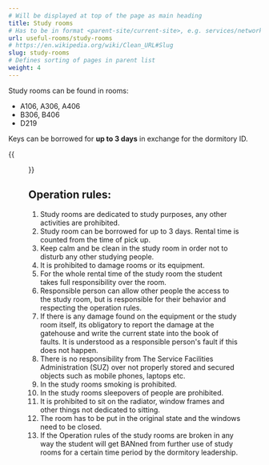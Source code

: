```yaml
---
# Will be displayed at top of the page as main heading
title: Study rooms
# Has to be in format <parent-site/current-site>, e.g. services/network (notice missing slash at the beginning)
url: useful-rooms/study-rooms
# https://en.wikipedia.org/wiki/Clean_URL#Slug
slug: study-rooms
# Defines sorting of pages in parent list
weight: 4
---
```


Study rooms can be found in rooms:

- A106, A306, A406
- B306, B406
- D219

Keys can be borrowed for **up to 3 days** in exchange for the dormitory ID.

{{<figure src="study_room.jpg" alt="Study room">}}

## Operation rules:

1. Study rooms are dedicated to study purposes, any other activities are prohibited.
2. Study room can be borrowed for up to 3 days. Rental time is counted from the time of pick up.
3. Keep calm and be clean in the study room in order not to disturb any other studying people.
4. It is prohibited to damage rooms or its equipment.
5. For the whole rental time of the study room the student takes full responsibility over the room.
6. Responsible person can allow other people the access to the study room, but is responsible for their behavior and respecting the operation rules.
7. If there is any damage found on the equipment or the study room itself, its obligatory to report the damage at the gatehouse and write the current state into the book of faults. It is understood as a responsible person's fault if this does not happen.
8. There is no responsibility from The Service Facilities Administration (SUZ) over not properly stored and secured objects such as mobile phones, laptops etc.
9. In the study rooms smoking is prohibited.
10. In the study rooms sleepovers of people are prohibited.
11. It is prohibited to sit on the radiator, window frames and other things not dedicated to sitting.
12. The room has to be put in the original state and the windows need to be closed.
13. If the Operation rules of the study rooms are broken in any way the student will get BANned from further use of study rooms for a certain time period by the dormitory leadership.
